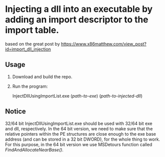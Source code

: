 # Injecting a dll into an executable by adding an import descriptor to the import table.

based on the great post by https://www.x86matthew.com/view_post?id=import_dll_injection

## Usage

1. Download and build the repo.
2. Run the program:

   InjectDllUsingImportList.exe (_path-to-exe_) (_path-to-injected-dll_)

## Notice

32/64 bit InjectDllUsingImportList.exe should be used with 32/64 bit exe and dll, respectively.
In the 64 bit version, we need to make sure that the relative pointers within the PE structures are close enough to the exe base address (and can be stored in a 32 bit DWORD), for the whole thing to work.
For this purpose, in the 64 bit version we use MSDetours function called _FindAndAllocateNearBase()_.
